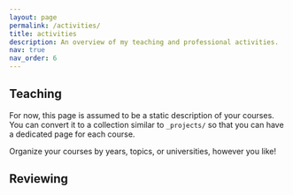 ```yaml
---
layout: page
permalink: /activities/
title: activities
description: An overview of my teaching and professional activities.
nav: true
nav_order: 6
---
```


## Teaching


For now, this page is assumed to be a static description of your courses. You can convert it to a collection similar to `_projects/` so that you can have a dedicated page for each course.

Organize your courses by years, topics, or universities, however you like!

## Reviewing